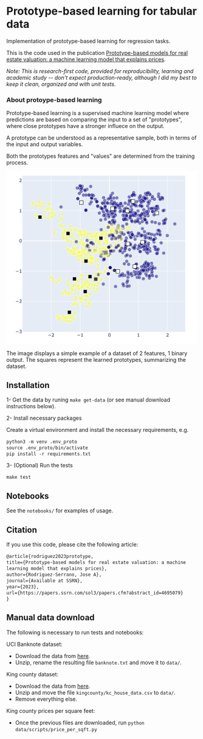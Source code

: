# Prototype-based learning for tabular data

Implementation of prototype-based learning for regression tasks. 

This is the code used in the publication 
[Prototype-based models for real estate valuation: a machine learning model that explains prices](https://papers.ssrn.com/sol3/papers.cfm?abstract_id=4695079). 

*Note: This is research-first code, provided for reproducibility, learning and academic study -- don't expect production-ready, although I did my best to keep it clean, organized and with unit tests.*

### About protoype-based learning

Prototype-based learning is a supervised machine learning model where predictions are based on comparing the input to a set of "prototypes", where close prototypes have a stronger influece on the output.

A prototype can be understood as a representative sample, both in terms of the input and output variables. 

Both the prototypes features and "values" are determined from the training process.

![image](screenshot.png)

 The image displays a simple example of a dataset of 2 features, 1 binary output. The squares represent the learned prototypes, summarizing the dataset. 

## Installation

1-  Get the data by runing `make get-data` (or see manual download instructions below). 


2- Install necessary packages

Create a virtual environment and install the necessary requirements, e.g. 

    python3 -m venv .env_proto
    source .env_proto/bin/activate
    pip install -r requirements.txt


3- (Optional) Run the tests

    make test

## Notebooks

See the `notebooks/` for examples of usage. 

## Citation
If you use this code, please cite the following article:

    @article{rodriguez2023prototype,
    title={Prototype-based models for real estate valuation: a machine learning model that explains prices},
    author={Rodriguez-Serrano, Jose A},
    journal={Available at SSRN},
    year={2023},
    url={https://papers.ssrn.com/sol3/papers.cfm?abstract_id=4695079}
    }


## Manual data download

The following is necessary to run tests and notebooks: 

UCI Banknote dataset: 
- Download the data from [here](https://archive.ics.uci.edu/static/public/267/banknote+authentication.zip). 
- Unzip, rename the resulting file `banknote.txt` and move it to `data/`.

King county dataset: 

- Download the data from [here](https://geodacenter.github.io/data-and-lab/data/kingcounty.zip). 
- Unzip and move the file `kingcounty/kc_house_data.csv` to `data/`. 
- Remove everything else.

King county prices per square feet: 
- Once the previous files are downloaded, run `python data/scripts/price_per_sqft.py`


